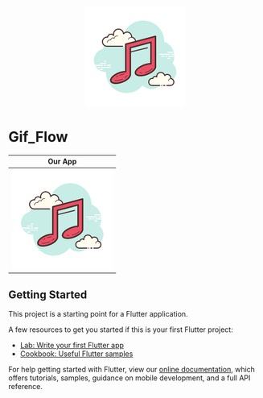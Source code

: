 <p align="center">
  <img src="./assets/music/icon.png">
</p>

# Gif_Flow 

|     Our App        
| ------------------------- |
| ![Output sample](assets/music/icon.png)|

## Getting Started

This project is a starting point for a Flutter application.

A few resources to get you started if this is your first Flutter project:

- [Lab: Write your first Flutter app](https://flutter.dev/docs/get-started/codelab)
- [Cookbook: Useful Flutter samples](https://flutter.dev/docs/cookbook)

For help getting started with Flutter, view our
[online documentation](https://flutter.dev/docs), which offers tutorials,
samples, guidance on mobile development, and a full API reference.
